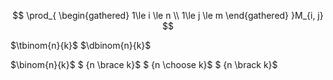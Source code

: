 $$
\prod_{
    \begin{gathered}
        1\le i \le n \\
        1\le j \le m
    \end{gathered}
}M_{i, j}
$$

$\tbinom{n}{k}$
$\dbinom{n}{k}$

$\binom{n}{k}$
$ {n \brace k}$
$ {n \choose k}$
$ {n \brack k}$
